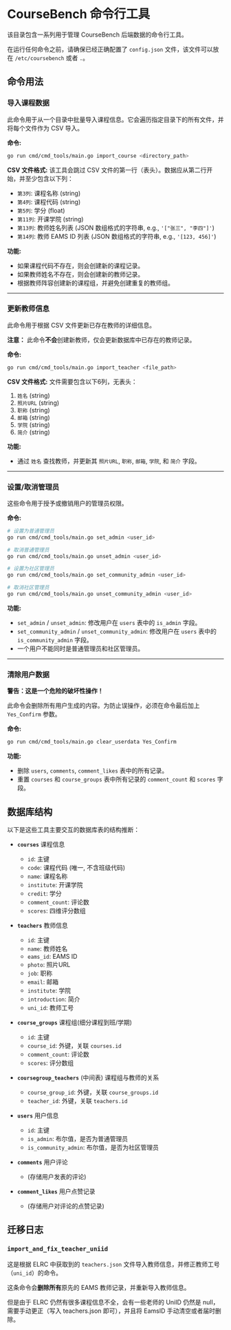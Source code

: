 # CourseBench 命令行工具

该目录包含一系列用于管理 CourseBench 后端数据的命令行工具。

在运行任何命令之前，请确保已经正确配置了 `config.json` 文件，该文件可以放在 `/etc/coursebench` 或者 `.`。

## 命令用法

### 导入课程数据

此命令用于从一个目录中批量导入课程信息。它会遍历指定目录下的所有文件，并将每个文件作为 CSV 导入。

**命令:**
```bash
go run cmd/cmd_tools/main.go import_course <directory_path>
```

**CSV 文件格式:**
该工具会跳过 CSV 文件的第一行（表头）。数据应从第二行开始，并至少包含以下列：
- `第3列`: 课程名称 (string)
- `第4列`: 课程代码 (string)
- `第5列`: 学分 (float)
- `第11列`: 开课学院 (string)
- `第13列`: 教师姓名列表 (JSON 数组格式的字符串, e.g., `'["张三", "李四"]'`)
- `第14列`: 教师 EAMS ID 列表 (JSON 数组格式的字符串, e.g., `'[123, 456]'`)

**功能:**
- 如果课程代码不存在，则会创建新的课程记录。
- 如果教师姓名不存在，则会创建新的教师记录。
- 根据教师阵容创建新的课程组，并避免创建重复的教师组。

---

### 更新教师信息

此命令用于根据 CSV 文件更新已存在教师的详细信息。

**注意：** 此命令**不会**创建新教师，仅会更新数据库中已存在的教师记录。

**命令:**
```bash
go run cmd/cmd_tools/main.go import_teacher <file_path>
```

**CSV 文件格式:**
文件需要包含以下6列，无表头：
1. `姓名` (string)
2. `照片URL` (string)
3. `职称` (string)
4. `邮箱` (string)
5. `学院` (string)
6. `简介` (string)

**功能:**
- 通过 `姓名` 查找教师，并更新其 `照片URL`, `职称`, `邮箱`, `学院`, 和 `简介` 字段。

---

### 设置/取消管理员

这些命令用于授予或撤销用户的管理员权限。

**命令:**
```bash
# 设置为普通管理员
go run cmd/cmd_tools/main.go set_admin <user_id>

# 取消普通管理员
go run cmd/cmd_tools/main.go unset_admin <user_id>

# 设置为社区管理员
go run cmd/cmd_tools/main.go set_community_admin <user_id>

# 取消社区管理员
go run cmd/cmd_tools/main.go unset_community_admin <user_id>
```

**功能:**
- `set_admin` / `unset_admin`: 修改用户在 `users` 表中的 `is_admin` 字段。
- `set_community_admin` / `unset_community_admin`: 修改用户在 `users` 表中的 `is_community_admin` 字段。
- 一个用户不能同时是普通管理员和社区管理员。

---

### 清除用户数据

**警告：这是一个危险的破坏性操作！**

此命令会删除所有用户生成的内容。为防止误操作，必须在命令最后加上 `Yes_Confirm` 参数。

**命令:**
```bash
go run cmd/cmd_tools/main.go clear_userdata Yes_Confirm
```

**功能:**
- 删除 `users`, `comments`, `comment_likes` 表中的所有记录。
- 重置 `courses` 和 `course_groups` 表中所有记录的 `comment_count` 和 `scores` 字段。

## 数据库结构

以下是这些工具主要交互的数据库表的结构推断：

- **`courses`** 课程信息
  - `id`: 主键
  - `code`: 课程代码 (唯一, 不含班级代码)
  - `name`: 课程名称
  - `institute`: 开课学院
  - `credit`: 学分
  - `comment_count`: 评论数
  - `scores`: 四维评分数组

- **`teachers`** 教师信息
  - `id`: 主键
  - `name`: 教师姓名
  - `eams_id`: EAMS ID
  - `photo`: 照片URL
  - `job`: 职称
  - `email`: 邮箱
  - `institute`: 学院
  - `introduction`: 简介
  - `uni_id`: 教师工号


- **`course_groups`** 课程组(细分课程到班/学期)
  - `id`: 主键
  - `course_id`: 外键，关联 `courses.id`
  - `comment_count`: 评论数
  - `scores`: 评分数组

- **`coursegroup_teachers`** (中间表) 课程组与教师的关系
  - `course_group_id`: 外键，关联 `course_groups.id`
  - `teacher_id`: 外键，关联 `teachers.id`

- **`users`** 用户信息
  - `id`: 主键
  - `is_admin`: 布尔值，是否为普通管理员
  - `is_community_admin`: 布尔值，是否为社区管理员

- **`comments`** 用户评论
  - (存储用户发表的评论)

- **`comment_likes`** 用户点赞记录
  - (存储用户对评论的点赞记录) 

## 迁移日志

### `import_and_fix_teacher_uniid`

这是根据 ELRC 中获取到的 `teachers.json` 文件导入教师信息，并修正教师工号（`uni_id`）的命令。

这条命令会**删除所有**原先的 EAMS 教师记录，并重新导入教师信息。

但是由于 ELRC 仍然有很多课程信息不全，会有一些老师的 UniID 仍然是 null，需要手动更正（写入 teachers.json 即可），并且将 EamsID 手动清空或者届时删除。